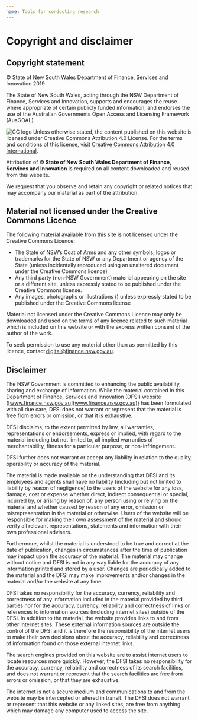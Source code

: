 ```yaml
---
name: Tools for conducting research
---
```

# Copyright and disclaimer #
## Copyright statement ##

&copy; State of New South Wales Department of Finance, Services and Innovation 2019

The State of New South Wales, acting through the NSW Department of Finance, Services and Innovation, supports and encourages the reuse where appropriate of certain publicly funded information, and endorses the use of the Australian Governments Open Access and Licensing Framework (AusGOAL)

![CC logo](https://licensebuttons.net/l/by/4.0/88x31.png)
Unless otherwise stated, the content published on this website is licensed under Creative Commons Attribution 4.0 License. For the terms and conditions of this license, visit [Creative Commons Attribution 4.0 International](https://creativecommons.org/licenses/by/4.0/legalcode).

Attribution of **&copy; State of New South Wales Department of Finance, Services and Innovation** is required on all content downloaded and reused from this website.

We request that you observe and retain any copyright or related notices that may accompany our material as part of the attribution. 

## Material not licensed under the Creative Commons Licence #

The following material available from this site is not licensed under the Creative Commons Licence: 
- The State of NSW’s Coat of Arms and any other symbols, logos or trademarks for the State of NSW or any Department or agency of the State (unless incidentally reproduced using an unaltered document under the Creative Commons licence)
- Any third party (non-NSW Government) material appearing on the site or a different site, unless expressly stated to be published under the Creative Commons license.
- Any images, photographs or illustrations () unless expressly stated to be published under the Creative Commons license

Material not licensed under the Creative Commons Licence may only be downloaded and used on the terms of any licence related to such material which is included on this website or with the express written consent of the author of the work.

To seek permission to use any material other than as permitted by this licence, contact [digital@finance.nsw.gov.au](mailto:digital@finance.nsw.gov.au).

## Disclaimer ##

The NSW Government is committed to enhancing the public availability, sharing and exchange of information. While the material contained in this Department of Finance, Services and Innovation (DFSI) website ([www.finance.nsw.gov.au](www.finance.nsw.gov.au)) has been formulated with all due care, DFSI does not warrant or represent that the material is free from errors or omission, or that it is exhaustive.

DFSI disclaims, to the extent permitted by law, all warranties, representations or endorsements, express or implied, with regard to the material including but not limited to, all implied warranties of merchantability, fitness for a particular purpose, or non-infringement. 

DFSI further does not warrant or accept any liability in relation to the quality, operability or accuracy of the material.

The material is made available on the understanding that DFSI and its employees and agents shall have no liability (including but not limited to liability by reason of negligence) to the users of the website for any loss, damage, cost or expense whether direct, indirect consequential or special, incurred by, or arising by reason of, any person using or relying on the material and whether caused by reason of any error, omission or misrepresentation in the material or otherwise. Users of the website will be responsible for making their own assessment of the material and should verify all relevant representations, statements and information with their own professional advisers. 

Furthermore, whilst the material is understood to be true and correct at the date of publication, changes in circumstances after the time of publication may impact upon the accuracy of the material. The material may change without notice and DFSI is not in any way liable for the accuracy of any information printed and stored by a user. Changes are periodically added to the material and the DFSI may make improvements and/or changes in the material and/or the website at any time.

DFSI takes no responsibility for the accuracy, currency, reliability and correctness of any information included in the material provided by third parties nor for the accuracy, currency, reliability and correctness of links or references to information sources (including internet sites) outside of the DFSI. In addition to the material, the website provides links to and from other internet sites. These external information sources are outside the control of the DFSI and it is therefore the responsibility of the internet users to make their own decisions about the accuracy, reliability and correctness of information found on those external internet links.

The search engines provided on this website are to assist internet users to locate resources more quickly. However, the DFSI takes no responsibility for the accuracy, currency, reliability and correctness of its search facilities, and does not warrant or represent that the search facilities are free from errors or omission, or that they are exhaustive. 

The internet is not a secure medium and communications to and from the website may be intercepted or altered in transit. The DFSI does not warrant or represent that this website or any linked sites, are free from anything which may damage any computer used to access the site. 

